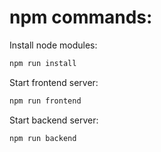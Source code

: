 # npm commands:

Install node modules:
```BASH
npm run install
```

Start frontend server:
```BASH
npm run frontend
```

Start backend server:
```BASH
npm run backend
```